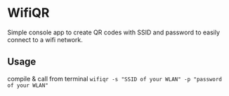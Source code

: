# WifiQR
Simple console app to create QR codes with SSID and password to easily connect to a wifi network.

## Usage
compile & call from terminal
`wifiqr -s "SSID of your WLAN" -p "password of your WLAN"`
